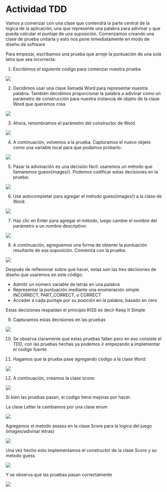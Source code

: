 # Actividad TDD
Vamos a comenzar con una clase que contendrá la parte central de la lógica de la aplicación, una que  represente una palabra para adivinar y que pueda calcular el puntaje de una suposición.
Comenzamos creando una clase de prueba unitaria y esto nos pone inmediatamente en modo de
diseño de software

Para empezar, escribamos una prueba que arroje la puntuación de una sola letra que sea incorrecta:

1. Escribimos el siguiente código para comenzar nuestra prueba

![](images/image.png)

2. Decidimos usar una clase llamada Word para representar nuestra palabra. También decidimos proporcionar la palabra a adivinar como un parámetro de construcción para nuestra instancia de objeto de la clase Word que queremos crea

![](images/image-1.png)

3. Ahora, renombramos el parámetro del constructor de Word

![](images/image-2.png)

4. A continuación, volvemos a la prueba. Capturamos el nuevo objeto como una variable local para
que podamos probarlo:

![](images/image-3.png)

5. Pasar la adivinación es una decisión fácil: usaremos un método que llamaremos guess(images/). Podemos
codificar estas decisiones en la prueba:

![](images/image-4.png)

6. Use autocompletar para agregar el método guess(images/) a la clase de Word:

![](images/image-5.png)

7. Haz clic en Enter para agregar el método, luego cambie el nombre del parámetro a un nombre
descriptivo:

![](images/image-6.png)

8. A continuación, agreguemos una forma de obtener la puntuación resultante de esa suposición.
Comienza con la prueba:

![](images/image-7.png)


Después de reflexionar sobre qué hacer, estas son las tres decisiones de diseño que usaremos en este código:

- Admitir un número variable de letras en una palabra
- Representar la puntuación mediante una enumeración simple INCORRECT, PART_CORRECT,
o CORRECT
- Acceder a cada puntaje por su posición en la palabra, basado en cero

Estas decisiones respaldan el principio KISS es decir Keep It Simple


9. Capturamos estas decisiones en las pruebas

![](images/image-8.png)

10. Se observa claramente que estas pruebas fallan pero en eso consiste el TDD, con las pruebas hechas ya podemos ir empezando a implementar el codigo fuente

11. Hagamos que la prueba pase agregando código a la clase Word:

![](images/image-9.png)

12. A continuación, creamos la clase score:

![](images/image-10.png)

Si bien las pruebas pasan, el codigo tiene mejoras por hacer.

La clase Letter la cambiamos por una clase enum

![](images/image-11.png)

Agregamos el metodo assess en la clase Score para la logica del juego (images/adivinar letras)

![](images/image-12.png)

Una vez hecho esto implementamos el constructor de la clase Score y su metodo guess

![](images/image-13.png)

Y se observa que las pruebas pasan correctamente

![](images/image-14.png)
